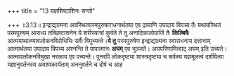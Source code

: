 +++
title = "13 यज्ञशिष्टाशिनः सन्तो"

+++
॥3.13॥ इन्द्राद्यात्मना अवस्थितपरमपुरुषाराधनार्थतया एव द्रव्याणि उपादाय
विपच्य तैः यथावस्थितं परमपुरुषम् आराध्य तच्छिष्टाशनेन ये शरीरयात्रां
कुर्वते ते तु अनादिकालोपार्जि तैः **किल्बिषैः**
आत्मयाथात्म्यावलोकनविरोधिभिः सर्वैः विमुच्यन्ते।**ये तु** परमपुरुषेण
इन्द्राद्यात्मना स्वाराधनाय दत्तानाम् आत्मार्थतया उपादाय विपच्य अश्नन्ति
ते पापात्मानः **अघम्** एव भुञ्जते। अघपरिणामित्वाद् अघम् इति उच्यते।
आत्मावलोकनविमुखा नरकाय एव पच्यन्ते। पुनरपि लोकदृष्ट्या शास्त्रदृष्ट्या च
सर्वस्य यज्ञमूलत्वं दर्शयित्वा यज्ञानुवर्तनस्य अवश्यकार्यताम् अननुवर्तने
च दोषं च आह
